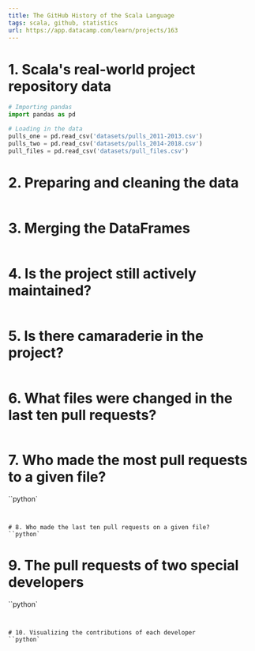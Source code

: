 ```yaml
---
title: The GitHub History of the Scala Language
tags: scala, github, statistics
url: https://app.datacamp.com/learn/projects/163
---
```


# 1. Scala's real-world project repository data
```python
# Importing pandas
import pandas as pd

# Loading in the data
pulls_one = pd.read_csv('datasets/pulls_2011-2013.csv')
pulls_two = pd.read_csv('datasets/pulls_2014-2018.csv')
pull_files = pd.read_csv('datasets/pull_files.csv')
```


# 2. Preparing and cleaning the data
```python

```


# 3. Merging the DataFrames
```python

```


# 4. Is the project still actively maintained?
```python

```


# 5. Is there camaraderie in the project?
```python

```


# 6. What files were changed in the last ten pull requests?
```python

```


# 7. Who made the most pull requests to a given file?
``python`

```


# 8. Who made the last ten pull requests on a given file?
``python`

```


# 9. The pull requests of two special developers
``python`

```


# 10. Visualizing the contributions of each developer
``python`

```



